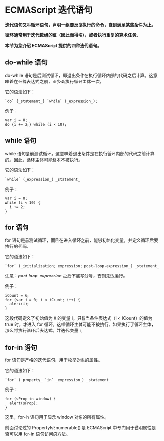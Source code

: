 
# ECMAScript 迭代语句




**迭代语句又叫循环语句，声明一组要反复执行的命令，直到满足某些条件为止。**

**循环通常用于迭代数组的值（因此而得名），或者执行重复的算术任务。**

**本节为您介绍 ECMAScript 提供的四种迭代语句。**

## do-while 语句

do-while 语句是后测试循环，即退出条件在执行循环内部的代码之后计算。这意味着在计算表达式之前，至少会执行循环主体一次。

它的语法如下：

```
`do` {_statement_} `while` (_expression_);
```

例子：

```
var i = 0;
do {i += 2;} while (i < 10);

```

## while 语句

while 语句是前测试循环。这意味着退出条件是在执行循环内部的代码之前计算的。因此，循环主体可能根本不被执行。

它的语法如下：

```
`while` (_expression_) _statement_
```

例子：

```
var i = 0;
while (i < 10) {
  i += 2;
}

```

## for 语句

for 语句是前测试循环，而且在进入循环之前，能够初始化变量，并定义循环后要执行的代码。

它的语法如下：

```
`for` (_initialization; expression; post-loop-expression_) _statement_
```

注意：_post-loop-expression_ 之后不能写分号，否则无法运行。

例子：

```
iCount = 6;
for (var i = 0; i < iCount; i++) {
  alert(i);
}

```

这段代码定义了初始值为 0 的变量 i。只有当条件表达式（i &lt; iCount）的值为 true 时，才进入 for 循环，这样循环主体可能不被执行。如果执行了循环主体，那么将执行循环后表达式，并迭代变量 i。

## for-in 语句

for 语句是严格的迭代语句，用于枚举对象的属性。

它的语法如下：

```
`for` (_property_ `in` _expression_) _statement_
```

例子：

```
for (sProp in window) {
  alert(sProp);
}

```

这里，for-in 语句用于显示 window 对象的所有属性。

前面讨论过的 PropertyIsEnumerable() 是 ECMAScript 中专门用于说明属性是否可以用 for-in 语句访问的方法。





